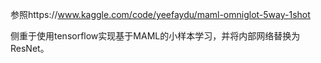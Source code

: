 参照https://www.kaggle.com/code/yeefaydu/maml-omniglot-5way-1shot

侧重于使用tensorflow实现基于MAML的小样本学习，并将内部网络替换为ResNet。

